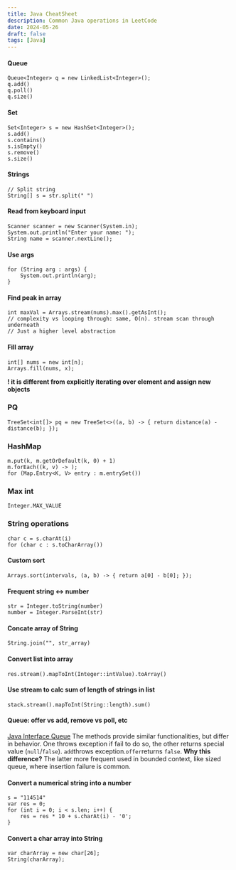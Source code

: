 ```yaml
---
title: Java CheatSheet
description: Common Java operations in LeetCode
date: 2024-05-26
draft: false
tags: [Java]
---
```

#### Queue
```
Queue<Integer> q = new LinkedList<Integer>();
q.add()
q.poll()
q.size()
```
#### Set
```
Set<Integer> s = new HashSet<Integer>();
s.add()
s.contains()
s.isEmpty()
s.remove()
s.size()
```
#### Strings
```
// Split string
String[] s = str.split(" ")
```
#### Read from keyboard input
```
Scanner scanner = new Scanner(System.in); 
System.out.println("Enter your name: "); 
String name = scanner.nextLine();
```
    
#### Use args
```
for (String arg : args) { 
	System.out.println(arg); 
}
```

#### Find peak in array
```
int maxVal = Arrays.stream(nums).max().getAsInt();
// complexity vs looping through: same, O(n). stream scan through underneath
// Just a higher level abstraction
```
#### Fill array
```
int[] nums = new int[n];
Arrays.fill(nums, x);
```
**! it is different from explicitly iterating over element and assign new objects**
### PQ
```
TreeSet<int[]> pq = new TreeSet<>((a, b) -> { return distance(a) - distance(b); });
```
### HashMap
```
m.put(k, m.getOrDefault(k, 0) + 1)
m.forEach((k, v) -> );
for (Map.Entry<K, V> entry : m.entrySet())
```
### Max int
`Integer.MAX_VALUE`
### String operations
```
char c = s.charAt(i)
for (char c : s.toCharArray())
```
#### Custom sort
```
Arrays.sort(intervals, (a, b) -> { return a[0] - b[0]; });
```
#### Frequent string <-> number
```
str = Integer.toString(number)
number = Integer.ParseInt(str)
```
#### Concate array of String
`String.join("", str_array)`
#### Convert list into array
`res.stream().mapToInt(Integer::intValue).toArray()`
#### Use stream to calc sum of length of strings in list
`stack.stream().mapToInt(String::length).sum()`
#### Queue: offer vs add, remove vs poll, etc
[Java Interface Queue](https://docs.oracle.com/javase/8/docs/api/java/util/Queue.html#offer-E-)
The methods provide similar functionalities, but differ in behavior. One throws exception if fail to do so, the other returns special value (`null`/`false`).
`add`throws exception.`offer`returns `false`.
**Why this difference?** The latter more frequent used in bounded context, like sized queue, where insertion failure is common.
#### Convert a numerical string into a number
```
s = "114514"
var res = 0;
for (int i = 0; i < s.len; i++) {
	res = res * 10 + s.charAt(i) - '0';
}
```
#### Convert a char array into String
```
var charArray = new char[26];
String(charArray);
```